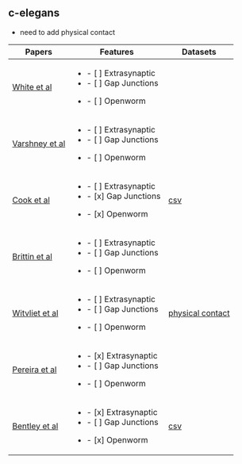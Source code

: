 ## c-elegans

- need to add physical contact


| Papers                                                     | Features      | Datasets      |
| -------------                                              | -----         | -----         |
| [White et al](datasets/connectomes/0.White_1984.md)        | <ul><li>- [ ] Extrasynaptic</li><li>- [ ] Gap Junctions</li></ul><ul><li>- [ ] Openworm||
| [Varshney et al](datasets/connectomes/1.Varshney_2011.md)  | <ul><li>- [ ] Extrasynaptic</li><li>- [ ] Gap Junctions</li></ul><ul><li>- [ ] Openworm              ||
| [Cook et al](datasets/connectomes/2.Cook_2019.md)          | <ul><li>- [ ] Extrasynaptic</li><li>- [x] Gap Junctions</li></ul><ul><li>- [x] Openworm               |[csv](datasets/neurons/herm_full_edgelist.csv) |
| [Brittin et al](datasets/connectomes/3.Brittin_2021.md)    | <ul><li>- [ ] Extrasynaptic</li><li>- [ ] Gap Junctions</li></ul><ul><li>- [ ] Openworm              || 
| [Witvliet et al](datasets/connectomes/4.Witvliet_2021.md)  |<ul><li>- [ ] Extrasynaptic</li><li>- [ ] Gap Junctions</li></ul><ul><li>- [ ] Openworm               | [physical contact](https://github.com/dwitvliet/nature2021/tree/0646af9d25896ae660f97d462eab2d67282f5625/data/physical_contact) |
| [Pereira et al](datasets/extrasynaptic/0.Pereira_2015.md)  |<ul><li>- [x] Extrasynaptic</li><li>- [ ] Gap Junctions</li></ul><ul><li>- [ ] Openworm               ||
| [Bentley et al](datasets/extrasynaptic/1.Bentley_2016.md)  |<ul><li>- [x] Extrasynaptic</li><li>- [ ] Gap Junctions</li></ul><ul><li>- [x] Openworm               | [csv](datasets/neurons/Bentley_et_al_2016_expression.csv) |
